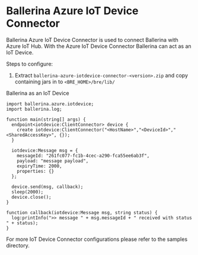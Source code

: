 # Ballerina Azure IoT Device Connector

Ballerina Azure IoT Device Connector is used to connect Ballerina with Azure IoT Hub. With the Azure IoT Device Connector Ballerina can act as an IoT Device.

Steps to configure:
1. Extract `ballerina-azure-iotdevice-connector-<version>.zip` and copy containing jars in to `<BRE_HOME>/bre/lib/`

Ballerina as an IoT Device

```ballerina
import ballerina.azure.iotdevice;
import ballerina.log;

function main(string[] args) {
  endpoint<iotdevice:ClientConnector> device {
    create iotdevice:ClientConnector("<HostName>","<DeviceId>","<SharedAccessKey>", {});
  }

  iotdevice:Message msg = {
    messageId: "261fc077-fc1b-4cec-a290-fca55ee6ab3f",
    payload: "message payload",
    expiryTime: 2000,
    properties: {}
  };

  device.send(msg, callback);
  sleep(2000);
  device.close();
}

function callback(iotdevice:Message msg, string status) {
  log:printInfo(">> message " + msg.messageId + " received with status " + status);
}
```

For more IoT Device Connector configurations please refer to the samples directory.
